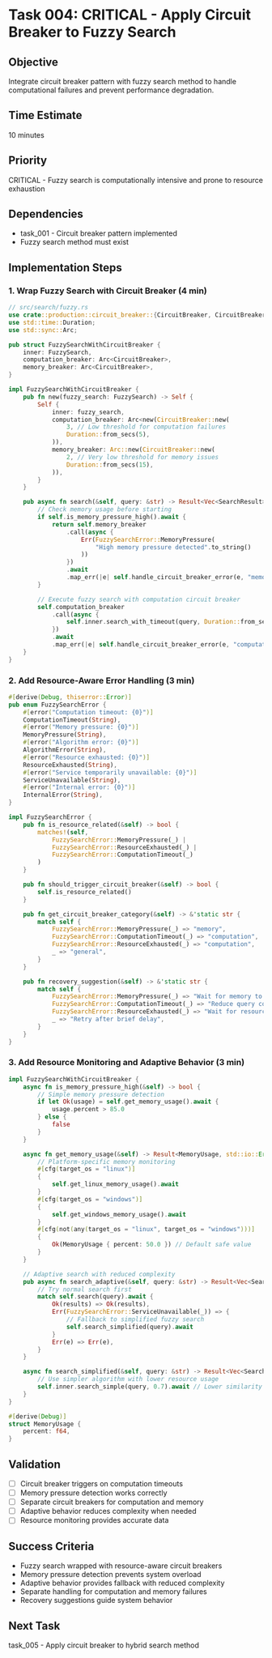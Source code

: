 # Task 004: CRITICAL - Apply Circuit Breaker to Fuzzy Search

## Objective
Integrate circuit breaker pattern with fuzzy search method to handle computational failures and prevent performance degradation.

## Time Estimate
10 minutes

## Priority
CRITICAL - Fuzzy search is computationally intensive and prone to resource exhaustion

## Dependencies
- task_001 - Circuit breaker pattern implemented
- Fuzzy search method must exist

## Implementation Steps

### 1. Wrap Fuzzy Search with Circuit Breaker (4 min)
```rust
// src/search/fuzzy.rs
use crate::production::circuit_breaker::{CircuitBreaker, CircuitBreakerError};
use std::time::Duration;
use std::sync::Arc;

pub struct FuzzySearchWithCircuitBreaker {
    inner: FuzzySearch,
    computation_breaker: Arc<CircuitBreaker>,
    memory_breaker: Arc<CircuitBreaker>,
}

impl FuzzySearchWithCircuitBreaker {
    pub fn new(fuzzy_search: FuzzySearch) -> Self {
        Self {
            inner: fuzzy_search,
            computation_breaker: Arc<new(CircuitBreaker::new(
                3, // Low threshold for computation failures
                Duration::from_secs(5),
            )),
            memory_breaker: Arc::new(CircuitBreaker::new(
                2, // Very low threshold for memory issues
                Duration::from_secs(15),
            )),
        }
    }

    pub async fn search(&self, query: &str) -> Result<Vec<SearchResult>, FuzzySearchError> {
        // Check memory usage before starting
        if self.is_memory_pressure_high().await {
            return self.memory_breaker
                .call(async {
                    Err(FuzzySearchError::MemoryPressure(
                        "High memory pressure detected".to_string()
                    ))
                })
                .await
                .map_err(|e| self.handle_circuit_breaker_error(e, "memory"))?;
        }

        // Execute fuzzy search with computation circuit breaker
        self.computation_breaker
            .call(async {
                self.inner.search_with_timeout(query, Duration::from_secs(10)).await
            })
            .await
            .map_err(|e| self.handle_circuit_breaker_error(e, "computation"))
    }
}
```

### 2. Add Resource-Aware Error Handling (3 min)
```rust
#[derive(Debug, thiserror::Error)]
pub enum FuzzySearchError {
    #[error("Computation timeout: {0}")]
    ComputationTimeout(String),
    #[error("Memory pressure: {0}")]
    MemoryPressure(String),
    #[error("Algorithm error: {0}")]
    AlgorithmError(String),
    #[error("Resource exhausted: {0}")]
    ResourceExhausted(String),
    #[error("Service temporarily unavailable: {0}")]
    ServiceUnavailable(String),
    #[error("Internal error: {0}")]
    InternalError(String),
}

impl FuzzySearchError {
    pub fn is_resource_related(&self) -> bool {
        matches!(self,
            FuzzySearchError::MemoryPressure(_) |
            FuzzySearchError::ResourceExhausted(_) |
            FuzzySearchError::ComputationTimeout(_)
        )
    }

    pub fn should_trigger_circuit_breaker(&self) -> bool {
        self.is_resource_related()
    }

    pub fn get_circuit_breaker_category(&self) -> &'static str {
        match self {
            FuzzySearchError::MemoryPressure(_) => "memory",
            FuzzySearchError::ComputationTimeout(_) => "computation",
            FuzzySearchError::ResourceExhausted(_) => "computation",
            _ => "general",
        }
    }

    pub fn recovery_suggestion(&self) -> &'static str {
        match self {
            FuzzySearchError::MemoryPressure(_) => "Wait for memory to be freed",
            FuzzySearchError::ComputationTimeout(_) => "Reduce query complexity",
            FuzzySearchError::ResourceExhausted(_) => "Wait for resources to be available",
            _ => "Retry after brief delay",
        }
    }
}
```

### 3. Add Resource Monitoring and Adaptive Behavior (3 min)
```rust
impl FuzzySearchWithCircuitBreaker {
    async fn is_memory_pressure_high(&self) -> bool {
        // Simple memory pressure detection
        if let Ok(usage) = self.get_memory_usage().await {
            usage.percent > 85.0
        } else {
            false
        }
    }

    async fn get_memory_usage(&self) -> Result<MemoryUsage, std::io::Error> {
        // Platform-specific memory monitoring
        #[cfg(target_os = "linux")]
        {
            self.get_linux_memory_usage().await
        }
        #[cfg(target_os = "windows")]
        {
            self.get_windows_memory_usage().await
        }
        #[cfg(not(any(target_os = "linux", target_os = "windows")))]
        {
            Ok(MemoryUsage { percent: 50.0 }) // Default safe value
        }
    }

    // Adaptive search with reduced complexity
    pub async fn search_adaptive(&self, query: &str) -> Result<Vec<SearchResult>, FuzzySearchError> {
        // Try normal search first
        match self.search(query).await {
            Ok(results) => Ok(results),
            Err(FuzzySearchError::ServiceUnavailable(_)) => {
                // Fallback to simplified fuzzy search
                self.search_simplified(query).await
            }
            Err(e) => Err(e),
        }
    }

    async fn search_simplified(&self, query: &str) -> Result<Vec<SearchResult>, FuzzySearchError> {
        // Use simpler algorithm with lower resource usage
        self.inner.search_simple(query, 0.7).await // Lower similarity threshold
    }
}

#[derive(Debug)]
struct MemoryUsage {
    percent: f64,
}
```

## Validation
- [ ] Circuit breaker triggers on computation timeouts
- [ ] Memory pressure detection works correctly
- [ ] Separate circuit breakers for computation and memory
- [ ] Adaptive behavior reduces complexity when needed
- [ ] Resource monitoring provides accurate data

## Success Criteria
- Fuzzy search wrapped with resource-aware circuit breakers
- Memory pressure detection prevents system overload
- Adaptive behavior provides fallback with reduced complexity
- Separate handling for computation and memory failures
- Recovery suggestions guide system behavior

## Next Task
task_005 - Apply circuit breaker to hybrid search method
